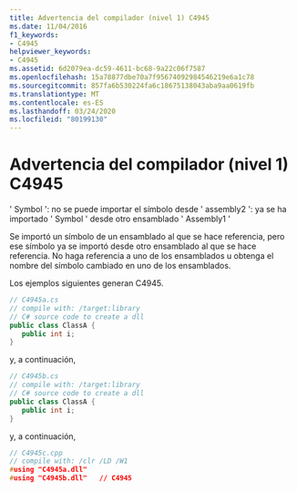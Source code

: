 ```yaml
---
title: Advertencia del compilador (nivel 1) C4945
ms.date: 11/04/2016
f1_keywords:
- C4945
helpviewer_keywords:
- C4945
ms.assetid: 6d2079ea-dc59-4611-bc68-9a22c06f7587
ms.openlocfilehash: 15a78877dbe70a7f95674092984546219e6a1c78
ms.sourcegitcommit: 857fa6b530224fa6c18675138043aba9aa0619fb
ms.translationtype: MT
ms.contentlocale: es-ES
ms.lasthandoff: 03/24/2020
ms.locfileid: "80199130"
---
```

# <a name="compiler-warning-level-1-c4945"></a>Advertencia del compilador (nivel 1) C4945

' Symbol ': no se puede importar el símbolo desde ' assembly2 ': ya se ha importado ' Symbol ' desde otro ensamblado ' Assembly1 '

Se importó un símbolo de un ensamblado al que se hace referencia, pero ese símbolo ya se importó desde otro ensamblado al que se hace referencia. No haga referencia a uno de los ensamblados u obtenga el nombre del símbolo cambiado en uno de los ensamblados.

Los ejemplos siguientes generan C4945.

```csharp
// C4945a.cs
// compile with: /target:library
// C# source code to create a dll
public class ClassA {
   public int i;
}
```

y, a continuación,

```csharp
// C4945b.cs
// compile with: /target:library
// C# source code to create a dll
public class ClassA {
   public int i;
}
```

y, a continuación,

```cpp
// C4945c.cpp
// compile with: /clr /LD /W1
#using "C4945a.dll"
#using "C4945b.dll"   // C4945
```
